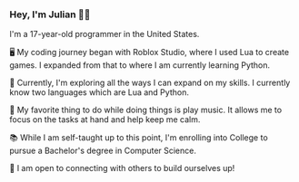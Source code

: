 ### Hey, I'm Julian 👋🏼

I'm a 17-year-old programmer in the United States. 

🖥️ My coding journey began with Roblox Studio, where I used Lua to create games. I expanded from that to where I am currently learning Python.

🌱 Currently, I'm exploring all the ways I can expand on my skills. I currently know two languages which are Lua and Python.

🎵 My favorite thing to do while doing things is play music. It allows me to focus on the tasks at hand and help keep me calm.

📚 While I am self-taught up to this point, I'm enrolling into College to pursue a Bachelor's degree in Computer Science.

🌟 I am open to connecting with others to build ourselves up!
